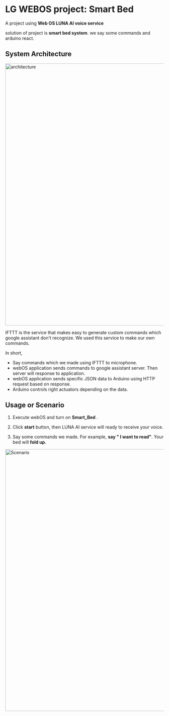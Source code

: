 
# <b>LG WEBOS project: Smart Bed</b>

A project using <b>Web OS LUNA AI voice service </b>

solution of project is <b>smart bed system</b>. we say some commands and arduino react.

## System Architecture

<img width="834" alt="architecture" src="https://user-images.githubusercontent.com/39851220/167302354-ee7bf210-7c2a-476b-b2a0-40992aef64db.png">

IFTTT is the service that makes easy to generate custom commands which google assistant don't recognize. We used this service to make our own commands.

In short,
* Say commands which we made using IFTTT to microphone.
* webOS application sends commands to google assistant server. Then server will response to application.
* webOS application sends specific JSON data to Arduino using HTTP request based on response.
* Arduino controls right actuators depending on the data.

## Usage or Scenario

1. Execute webOS and turn on <b>Smart_Bed</b> .

2. Click <b>start</b> button, then LUNA AI service will ready to receive your voice.

3. Say some commands we made. For example, <b>say " I want to read"</b>. Your bed will <b>fold up.</b>

<img width="834" alt="Scenario" src="https://user-images.githubusercontent.com/39851220/167302302-0ebf9be5-485b-4ab5-9599-2a57543e54b4.png">

